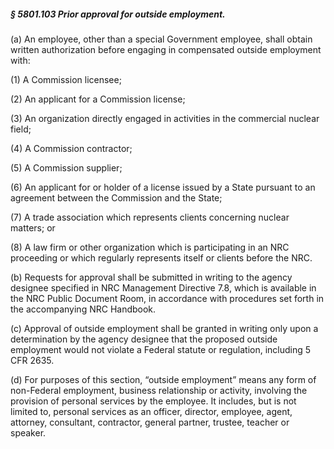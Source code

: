 ##### § 5801.103 Prior approval for outside employment. #####

(a) An employee, other than a special Government employee, shall obtain written authorization before engaging in compensated outside employment with:

(1) A Commission licensee;

(2) An applicant for a Commission license;

(3) An organization directly engaged in activities in the commercial nuclear field;

(4) A Commission contractor;

(5) A Commission supplier;

(6) An applicant for or holder of a license issued by a State pursuant to an agreement between the Commission and the State;

(7) A trade association which represents clients concerning nuclear matters; or

(8) A law firm or other organization which is participating in an NRC proceeding or which regularly represents itself or clients before the NRC.

(b) Requests for approval shall be submitted in writing to the agency designee specified in NRC Management Directive 7.8, which is available in the NRC Public Document Room, in accordance with procedures set forth in the accompanying NRC Handbook.

(c) Approval of outside employment shall be granted in writing only upon a determination by the agency designee that the proposed outside employment would not violate a Federal statute or regulation, including 5 CFR 2635.

(d) For purposes of this section, “outside employment” means any form of non-Federal employment, business relationship or activity, involving the provision of personal services by the employee. It includes, but is not limited to, personal services as an officer, director, employee, agent, attorney, consultant, contractor, general partner, trustee, teacher or speaker.